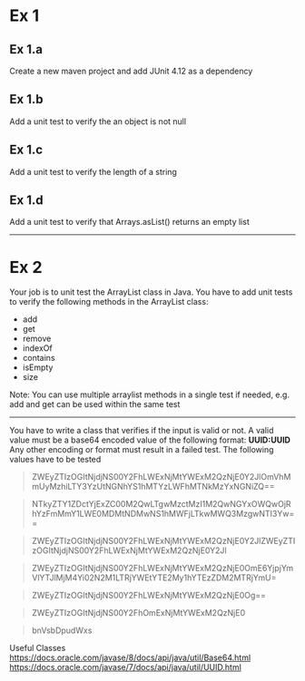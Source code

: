 # Ex 1
## Ex 1.a
Create a new maven project and add JUnit 4.12 as a dependency
## Ex 1.b
Add a unit test to verify the an object is not null
## Ex 1.c
Add a unit test to verify the length of a string
## Ex 1.d
Add a unit test to verify that Arrays.asList() returns an empty list

---

# Ex 2
Your job is to unit test the ArrayList class in Java. You have to add unit tests to verify the following methods in the ArrayList class: 
* add
* get
* remove
* indexOf
* contains
* isEmpty
* size 
 

Note: You can use multiple arraylist methods in a single test if needed, e.g. add and get can be used within the same test

---

You have to write a class that verifies if the input is valid or not.
A valid value must be a base64 encoded value of the following format: **UUID:UUID**
Any other encoding or format must result in a failed test. The following values have to be tested

> ZWEyZTIzOGItNjdjNS00Y2FhLWExNjMtYWExM2QzNjE0Y2JlOmVhMmUyMzhiLTY3YzUtNGNhYS1hMTYzLWFhMTNkMzYxNGNiZQ==


> NTkyZTY1ZDctYjExZC00M2QwLTgwMzctMzI1M2QwNGYxOWQwOjRhYzFmMmY1LWE0MDMtNDMwNS1hMWFjLTkwMWQ3MzgwNTI3Yw==


> ZWEyZTIzOGItNjdjNS00Y2FhLWExNjMtYWExM2QzNjE0Y2JlZWEyZTIzOGItNjdjNS00Y2FhLWExNjMtYWExM2QzNjE0Y2Jl


> ZWEyZTIzOGItNjdjNS00Y2FhLWExNjMtYWExM2QzNjE0OmE6YjpjYmVlYTJlMjM4Yi02N2M1LTRjYWEtYTE2My1hYTEzZDM2MTRjYmU=


> ZWEyZTIzOGItNjdjNS00Y2FhLWExNjMtYWExM2QzNjE0Og==


> ZWEyZTIzOGItNjdjNS00Y2FhOmExNjMtYWExM2QzNjE0


> bnVsbDpudWxs

Useful Classes
https://docs.oracle.com/javase/8/docs/api/java/util/Base64.html
https://docs.oracle.com/javase/7/docs/api/java/util/UUID.html
